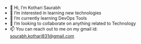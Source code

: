 - 👋 Hi, I’m Kothari Saurabh
- 👀 I’m interested in learning new technologies
- 🌱 I’m currently learning DevOps Tools
- 💞️ I’m looking to collaborate on anything related to Technology
- 📫 You can reach out to me on my gmail id: sourabh.kothari831@gmail.com

<!---
SaurabhKothari831/SaurabhKothari831 is a ✨ special ✨ repository because its `README.md` (this file) appears on your GitHub profile.
You can click the Preview link to take a look at your changes.
--->
